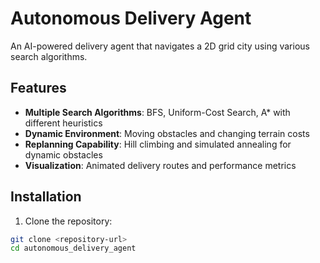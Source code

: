 # Autonomous Delivery Agent

An AI-powered delivery agent that navigates a 2D grid city using various search algorithms.

## Features

- **Multiple Search Algorithms**: BFS, Uniform-Cost Search, A* with different heuristics
- **Dynamic Environment**: Moving obstacles and changing terrain costs
- **Replanning Capability**: Hill climbing and simulated annealing for dynamic obstacles
- **Visualization**: Animated delivery routes and performance metrics

## Installation

1. Clone the repository:
```bash
git clone <repository-url>
cd autonomous_delivery_agent